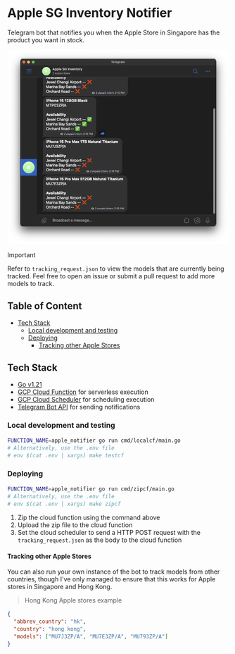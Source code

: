 # Apple SG Inventory Notifier

Telegram bot that notifies you when the Apple Store in Singapore has the product you want in stock.

![Screenshot of Telegram bot](./assets/demo.png)

> [!IMPORTANT]
> Refer to `tracking_request.json` to view the models that are currently being tracked. Feel free to open an issue or submit a pull request to add more models to track.

<!-- omit in toc -->
## Table of Content

- [Tech Stack](#tech-stack)
  - [Local development and testing](#local-development-and-testing)
  - [Deploying](#deploying)
    - [Tracking other Apple Stores](#tracking-other-apple-stores)

## Tech Stack

- [Go v1.21](https://golang.org/)
- [GCP Cloud Function](https://cloud.google.com/functions) for serverless execution
- [GCP Cloud Scheduler](https://cloud.google.com/scheduler) for scheduling execution
- [Telegram Bot API](https://core.telegram.org/bots/api) for sending notifications
<!-- - [MongoDB Atlas](https://www.mongodb.com/cloud/atlas) for data persistence -->

<!-- > [!NOTE]
> For the full details, feel free to read [in the companion article](./assets/article.md). -->

### Local development and testing

```bash
FUNCTION_NAME=apple_notifier go run cmd/localcf/main.go
# Alternatively, use the .env file
# env $(cat .env | xargs) make testcf
```

### Deploying

```bash
FUNCTION_NAME=apple_notifier go run cmd/zipcf/main.go
# Alternatively, use the .env file
# env $(cat .env | xargs) make zipcf
```

1. Zip the cloud function using the command above
2. Upload the zip file to the cloud function
3. Set the cloud scheduler to send a HTTP POST request with the `tracking_request.json` as the body to the cloud function

#### Tracking other Apple Stores

You can also run your own instance of the bot to track models from other countries, though I've only managed to ensure that this works for Apple stores in Singapore and Hong Kong.

> Hong Kong Apple stores example

```json
{
  "abbrev_country": "hk",
  "country": "hong kong",
  "models": ["MU7J3ZP/A", "MU7E3ZP/A", "MU793ZP/A"]
}

```
